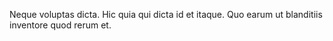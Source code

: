 Neque voluptas dicta.
Hic quia qui dicta id et itaque.
Quo earum ut blanditiis inventore quod rerum et.